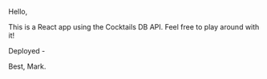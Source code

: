 Hello,

This is a React app using the Cocktails DB API. Feel free to play around with it!

Deployed - 

Best,
Mark.